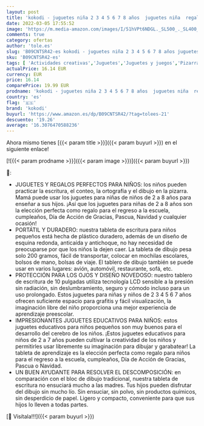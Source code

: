 ```yaml
---
layout: post
title: 'kokodi - juguetes niña 2 3 4 5 6 7 8 años  juguetes niña  regalo niña 2 3 4 5 6 7 8 años Tableta de escritura de 8.5 pulgadas  juguetes educativos del niño del cojín de dibujo para el cumpleaños de la Navidad'
date: 2022-03-05 17:55:52
image: 'https://m.media-amazon.com/images/I/51hVPt6NDGL._SL500_._SL400_.jpg'
comments: true
category: ofertas
author: 'tole.es'
slug: 'B09CNTSR42-es kokodi - juguetes niña 2 3 4 5 6 7 8 años juguetes niña...'
sku: 'B09CNTSR42-es'
tags: [ 'Actividades creativas','Juguetes','Juguetes y juegos','Pizarras mágicas para niños','Pizarras para niños','kokodi','navidad', ]
actualPrice: 16.14 EUR
currency: EUR
price: 16.14
comparePrice: 19.99 EUR
prodname: 'kokodi - juguetes niña 2 3 4 5 6 7 8 años  juguetes niña  regalo niña 2 3 4 5 6 7 8 años Tableta de escritura de 8.5 pulgadas  juguetes educativos del niño del cojín de dibujo para el cumpleaños de la Navidad'
country: 'es'
flag: '🇪🇸'
brand: 'kokodi'
buyurl: 'https://www.amazon.es/dp/B09CNTSR42/?tag=tolees-21'
descuento: '19.26'
average: '16.3076470588236'
---
```


Ahora mismo tienes [{{< param title >}}]({{< param buyurl >}}) en el siguiente enlace!

[![{{< param prodname >}}]({{< param image >}})]({{< param buyurl >}})

🔎:

- JUGUETES Y REGALOS PERFECTOS PARA NIÑOS: los niños pueden practicar la escritura, el conteo, la ortografía y el dibujo en la pizarra. Mamá puede usar los juguetes para niñas de niños de 2 a 8 años para enseñar a sus hijos. ¡Así que los juguetes para niñas de 2 a 8 años son la elección perfecta como regalo para el regreso a la escuela, cumpleaños, Día de Acción de Gracias, Pascua, Navidad y cualquier ocasión!
- PORTÁTIL Y DURADERO: nuestra tableta de escritura para niños pequeños está hecha de plástico duradero, además de un diseño de esquina redonda, anticaída y antichoque, no hay necesidad de preocuparse por que los niños la dejen caer. La tableta de dibujo pesa solo 200 gramos, fácil de transportar, colocar en mochilas escolares, bolsos de mano, bolsas de viaje. El tablero de dibujo también se puede usar en varios lugares: avión, automóvil, restaurante, sofá, etc.
- PROTECCIÓN PARA LOS OJOS Y DISEÑO NOVEDOSO: nuestro tablero de escritura de 10 pulgadas utiliza tecnología LCD sensible a la presión sin radiación, sin deslumbramiento, seguro y cómodo incluso para un uso prolongado. Estos juguetes para niñas y niños de 2 3 4 5 6 7 años ofrecen suficiente espacio para grafitis y fácil visualización, la imaginación libre del niño proporciona una mejor experiencia de aprendizaje preescolar.
- IMPRESIONANTES JUGUETES EDUCATIVOS PARA NIÑOS: estos juguetes educativos para niños pequeños son muy buenos para el desarrollo del cerebro de los niños. ¡Estos juguetes educativos para niños de 2 a 7 años pueden cultivar la creatividad de los niños y permitirles usar libremente su imaginación para dibujar y garabatear! La tableta de aprendizaje es la elección perfecta como regalo para niños para el regreso a la escuela, cumpleaños, Día de Acción de Gracias, Pascua o Navidad.
- UN BUEN AYUDANTE PARA RESOLVER EL DESCOMPOSICIÓN: en comparación con el bloc de dibujo tradicional, nuestra tableta de escritura no ensuciará mucho a las madres. Tus hijos pueden disfrutar del dibujo sin mucho lío. Sin ensuciar, sin polvo, sin productos químicos, sin desperdicio de papel. Ligero y compacto, conveniente para que sus hijos lo lleven a todas partes.

[🛒 Visítala!!!]({{< param buyurl >}})
